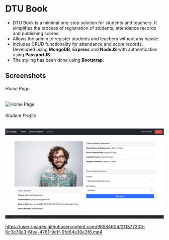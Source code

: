 # DTU Book
* DTU Book is a minimal one-stop solution for students and teachers. It simplifies the process of registration of students, attendance records and publishing scores.
* Allows the admin to register students and teachers without any hassle.
* Includes CRUD functionality for attendance and score records. Developed using **MongoDB**, **Express** and **NodeJS** with authentication using **PassportJS**.
* The styling has been done using **Bootstrap**.

## Screenshots
###### Home Page

![Home Page](Assets/HomePage.png)

###### Student Profile

![Student Profile](Assets/StudentPage.png)


https://user-images.githubusercontent.com/96584604/211377303-6c3e78a3-6fee-4761-9c1f-9fd64a30e3f6.mp4

